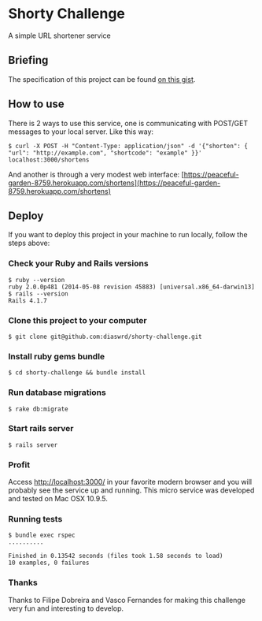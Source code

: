 # Shorty Challenge

A simple URL shortener service

## Briefing

The specification of this project can be found [on this gist](https://gist.github.com/vasc/37f36488fc9e959dcaf8).

## How to use

There is 2 ways to use this service, one is communicating with POST/GET messages to your local server. Like this way:
````
$ curl -X POST -H "Content-Type: application/json" -d '{"shorten": { "url": "http://example.com", "shortcode": "example" }}' localhost:3000/shortens
````

And another is through a very modest web interface:
    [https://peaceful-garden-8759.herokuapp.com/shortens](https://peaceful-garden-8759.herokuapp.com/shortens)

## Deploy

If you want to deploy this project in your machine to run locally, follow the steps above:

### Check your Ruby and Rails versions
    $ ruby --version
    ruby 2.0.0p481 (2014-05-08 revision 45883) [universal.x86_64-darwin13]
    $ rails --version
    Rails 4.1.7

### Clone this project to your computer
    $ git clone git@github.com:diaswrd/shorty-challenge.git

### Install ruby gems bundle
    $ cd shorty-challenge && bundle install

### Run database migrations
    $ rake db:migrate

### Start rails server
    $ rails server

### Profit
Access [http://localhost:3000/](http://localhost:3000/) in your favorite modern browser and you will probably see the service up and running.
This micro service was developed and tested on Mac OSX 10.9.5.

### Running tests
    $ bundle exec rspec
    ..........

    Finished in 0.13542 seconds (files took 1.58 seconds to load)
    10 examples, 0 failures

### Thanks
Thanks to Filipe Dobreira and Vasco Fernandes for making this challenge very fun and interesting to develop.
